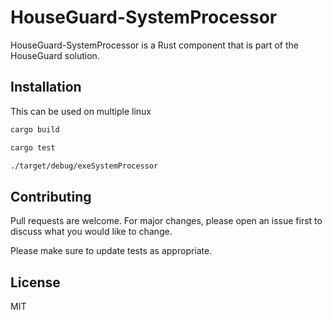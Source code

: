 # HouseGuard-SystemProcessor

HouseGuard-SystemProcessor is a Rust component that is part of the HouseGuard solution.

## Installation

This can be used on multiple linux

```bash
cargo build

cargo test

./target/debug/exeSystemProcessor
```


## Contributing
Pull requests are welcome. For major changes, please open an issue first to discuss what you would like to change.

Please make sure to update tests as appropriate.

## License
MIT
